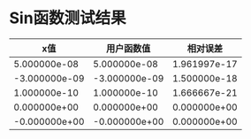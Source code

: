 # Sin函数测试结果

| x值 | 用户函数值 | 相对误差 |
|-----|-----------|----------|
| 5.000000e-08 | 5.000000e-08 | 1.961997e-17 |
| -3.000000e-09 | -3.000000e-09 | 1.500000e-18 |
| 1.000000e-10 | 1.000000e-10 | 1.666667e-21 |
| 0.000000e+00 | 0.000000e+00 | 0.000000e+00 |
| -0.000000e+00 | -0.000000e+00 | 0.000000e+00 |
